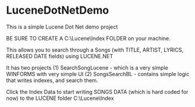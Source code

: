 # LuceneDotNetDemo
This is a simple Lucene Dot Net demo project

BE SURE TO CREATE A C:\Lucene\Index FOLDER on your machine.

This allows you to search through a Songs (with TITLE, ARTIST, LYRICS, RELEASED DATE fields) using LUCENE.NET

It has two projects 
(1) SearchSongLucene - which is a very simple WINFORMS with very simple UI
(2) SongsSearchBL - contains simple logic that writes indexes, and search them.

Click the Index Data to start writing SONGS DATA (which is hard coded for now) to the LUCENE folder
C:\Lucene\Index


